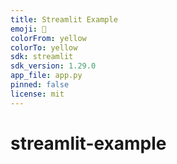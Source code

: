 ```yaml
---
title: Streamlit Example
emoji: 🤗
colorFrom: yellow
colorTo: yellow
sdk: streamlit
sdk_version: 1.29.0
app_file: app.py
pinned: false
license: mit
---
```

# streamlit-example
